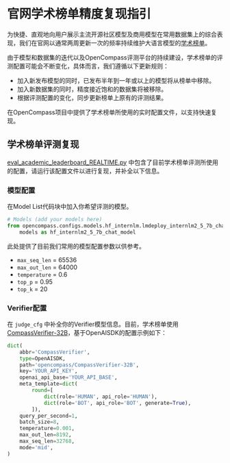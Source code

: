 # 官网学术榜单精度复现指引

为快捷、直观地向用户展示主流开源社区模型及商用模型在常用数据集上的综合表现，我们在官网以通常两周更新一次的频率持续维护大语言模型的[学术榜单](https://rank.opencompass.org.cn/leaderboard-llm-academic/?m=REALTIME)。

由于模型和数据集的迭代以及OpenCompass评测平台的持续建设，学术榜单的评测配置可能会不断变化，具体而言，我们遵循以下更新规则：

- 加入新发布模型的同时，已发布半年到一年或以上的模型将从榜单中移除。
- 加入新数据集的同时，精度接近饱和的数据集将被移除。
- 根据评测配置的变化，同步更新榜单上原有的评测结果。

在OpenCompass项目中提供了学术榜单所使用的实时配置文件，以支持快速复现。

## 学术榜单评测复现

[eval_academic_leaderboard_REALTIME.py](https://github.com/open-compass/opencompass/blob/main/examples/eval_academic_leaderboard_REALTIME.py) 中包含了目前学术榜单评测所使用的配置，请运行该配置文件以进行复现，并补全以下信息。

### 模型配置

在Model List代码块中加入你希望评测的模型。

```python
# Models (add your models here)
from opencompass.configs.models.hf_internlm.lmdeploy_internlm2_5_7b_chat import \
    models as hf_internlm2_5_7b_chat_model
```

此处提供了目前我们常用的模型配置参数以供参考。

- `max_seq_len` = 65536
- `max_out_len` = 64000
- `temperature` = 0.6
- `top_p` = 0.95
- `top_k` = 20

### Verifier配置

在 `judge_cfg` 中补全你的Verifier模型信息。目前，学术榜单使用[CompassVerifier-32B](https://huggingface.co/opencompass/CompassVerifier-32B)，基于OpenAISDK的配置示例如下：

```python
dict(
    abbr='CompassVerifier',
    type=OpenAISDK,
    path='opencompass/CompassVerifier-32B',
    key='YOUR_API_KEY',
    openai_api_base='YOUR_API_BASE',
    meta_template=dict(
        round=[
            dict(role='HUMAN', api_role='HUMAN'),
            dict(role='BOT', api_role='BOT', generate=True),
        ]),
    query_per_second=1,
    batch_size=8,
    temperature=0.001,
    max_out_len=8192,
    max_seq_len=32768,
    mode='mid',
)
```
